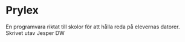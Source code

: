 # Prylex
En programvara riktat till skolor för att hålla reda på elevernas datorer.
Skrivet utav Jesper DW
